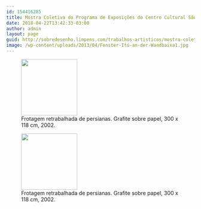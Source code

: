 ```yaml
---
id: 154416285
title: Mostra Coletiva do Programa de Exposições do Centro Cultural São Paulo
date: 2018-04-22T13:42:33-03:00
author: admin
layout: page
guid: http://sobredesenho.limpens.com/trabalhos-artisticos/mostra-coletiva-do-programa-de-exposicoes-do-centro-cultural-sao-paulo/
image: /wp-content/uploads/2013/04/Fenster-Itú-an-der-Wandbaixa1.jpg
---
```

<div id='gallery-18' class='gallery galleryid-154416285 gallery-columns-3 gallery-size-thumbnail'>
  <figure class='gallery-item'> 
  
  <div class='gallery-icon landscape'>
    <a href='https://i1.wp.com/sobredesenho.limpens.com/wp-content/uploads/2013/04/Fenster-Itú-an-der-Wandbaixa2.jpg'><img width="150" height="150" src="https://i1.wp.com/sobredesenho.limpens.com/wp-content/uploads/2013/04/Fenster-Itú-an-der-Wandbaixa2.jpg?resize=150%2C150&#038;ssl=1" class="attachment-thumbnail size-thumbnail" alt="" loading="lazy" aria-describedby="gallery-18-154416179" srcset="https://i1.wp.com/sobredesenho.limpens.com/wp-content/uploads/2013/04/Fenster-Itú-an-der-Wandbaixa2.jpg?resize=150%2C150&ssl=1 150w, https://i1.wp.com/sobredesenho.limpens.com/wp-content/uploads/2013/04/Fenster-Itú-an-der-Wandbaixa2.jpg?zoom=2&resize=150%2C150&ssl=1 300w, https://i1.wp.com/sobredesenho.limpens.com/wp-content/uploads/2013/04/Fenster-Itú-an-der-Wandbaixa2.jpg?zoom=3&resize=150%2C150&ssl=1 450w" sizes="(max-width: 150px) 85vw, 150px" data-recalc-dims="1" /></a>
  </div><figcaption class='wp-caption-text gallery-caption' id='gallery-18-154416179'> Frotagem retrabalhada de persianas. Grafite sobre papel, 300 x 118 cm, 2002. </figcaption></figure><figure class='gallery-item'> 
  
  <div class='gallery-icon landscape'>
    <a href='https://i2.wp.com/sobredesenho.limpens.com/wp-content/uploads/2013/04/coletiva-ccsp-1-retrabalhada-baixa2.jpg'><img width="150" height="150" src="https://i2.wp.com/sobredesenho.limpens.com/wp-content/uploads/2013/04/coletiva-ccsp-1-retrabalhada-baixa2.jpg?resize=150%2C150&#038;ssl=1" class="attachment-thumbnail size-thumbnail" alt="" loading="lazy" aria-describedby="gallery-18-154416178" srcset="https://i2.wp.com/sobredesenho.limpens.com/wp-content/uploads/2013/04/coletiva-ccsp-1-retrabalhada-baixa2.jpg?resize=150%2C150&ssl=1 150w, https://i2.wp.com/sobredesenho.limpens.com/wp-content/uploads/2013/04/coletiva-ccsp-1-retrabalhada-baixa2.jpg?zoom=2&resize=150%2C150&ssl=1 300w, https://i2.wp.com/sobredesenho.limpens.com/wp-content/uploads/2013/04/coletiva-ccsp-1-retrabalhada-baixa2.jpg?zoom=3&resize=150%2C150&ssl=1 450w" sizes="(max-width: 150px) 85vw, 150px" data-recalc-dims="1" /></a>
  </div><figcaption class='wp-caption-text gallery-caption' id='gallery-18-154416178'> Frotagem retrabalhada de persianas. Grafite sobre papel, 300 x 118 cm, 2002. </figcaption></figure>
</div>
